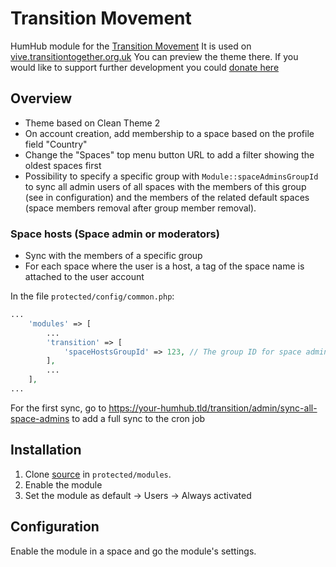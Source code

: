 # Transition Movement

HumHub module for the [Transition Movement](https://transitionnetwork.org/) It is used on [vive.transitiontogether.org.uk](https://vive.transitiontogether.org.uk/s/transition-together/) You can preview the theme there. If you would like to support further development you could [donate here](https://opencollective.com/transition-platform)

## Overview

- Theme based on Clean Theme 2
- On account creation, add membership to a space based on the profile field "Country"
- Change the "Spaces" top menu button URL to add a filter showing the oldest spaces first
- Possibility to specify a specific group with `Module::spaceAdminsGroupId` to sync all admin users of all spaces with the members of this group (see in configuration) and the members of the related default spaces (space members removal after group member removal).

### Space hosts (Space admin or moderators)

- Sync with the members of a specific group
- For each space where the user is a host, a tag of the space name is attached to the user account

In the file `protected/config/common.php`:
```php
...
    'modules' => [
        ...
        'transition' => [
            'spaceHostsGroupId' => 123, // The group ID for space admins
        ],
        ...
    ],
...
```

For the first sync, go to https://your-humhub.tld/transition/admin/sync-all-space-admins to add a full sync to the cron job

## Installation

1. Clone [source](https://github.com/transitionnetwork/Humhub-Transition) in `protected/modules`.
2. Enable the module
3. Set the module as default -> Users -> Always activated

## Configuration

Enable the module in a space and go the module's settings.
